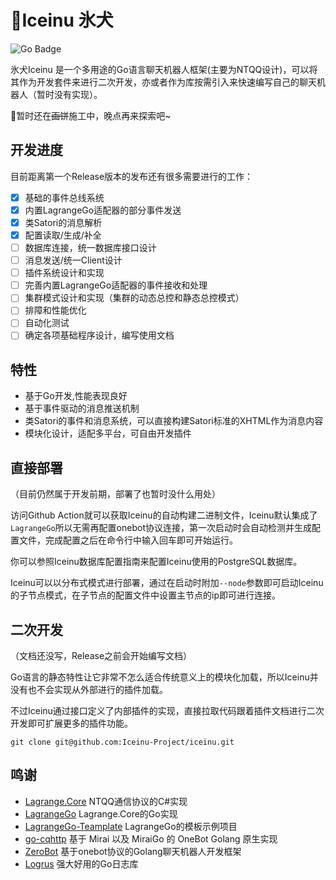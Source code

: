 # 🧊Iceinu 氷犬

![Go Badge](https://img.shields.io/badge/Go-1.22%2B-cyan?logo=go)

氷犬Iceinu 是一个多用途的Go语言聊天机器人框架(主要为NTQQ设计)，可以将其作为开发套件来进行二次开发，亦或者作为库按需引入来快速编写自己的聊天机器人（暂时没有实现）。

🚧暂时还在~~画饼~~施工中，晚点再来探索吧~

## 开发进度

目前距离第一个Release版本的发布还有很多需要进行的工作：
- [x] 基础的事件总线系统
- [x] 内置LagrangeGo适配器的部分事件发送
- [x] 类Satori的消息解析
- [x] 配置读取/生成/补全
- [ ] 数据库连接，统一数据库接口设计
- [ ] 消息发送/统一Client设计
- [ ] 插件系统设计和实现
- [ ] 完善内置LagrangeGo适配器的事件接收和处理
- [ ] 集群模式设计和实现（集群的动态总控和静态总控模式）
- [ ] 排障和性能优化
- [ ] 自动化测试
- [ ] 确定各项基础程序设计，编写使用文档

## 特性

- 基于Go开发,性能表现良好
- 基于事件驱动的消息推送机制
- 类Satori的事件和消息系统，可以直接构建Satori标准的XHTML作为消息内容
- 模块化设计，适配多平台，可自由开发插件

## 直接部署

（目前仍然属于开发前期，部署了也暂时没什么用处）

访问Github Action就可以获取Iceinu的自动构建二进制文件，Iceinu默认集成了`LagrangeGo`所以无需再配置onebot协议连接，第一次启动时会自动检测并生成配置文件，完成配置之后在命令行中输入回车即可开始运行。

你可以参照Iceinu数据库配置指南来配置Iceinu使用的PostgreSQL数据库。

Iceinu可以以分布式模式进行部署，通过在启动时附加`--node`参数即可启动Iceinu的子节点模式，在子节点的配置文件中设置主节点的ip即可进行连接。

## 二次开发

（文档还没写，Release之前会开始编写文档）

Go语言的静态特性让它非常不怎么适合传统意义上的模块化加载，所以Iceinu并没有也不会实现从外部进行的插件加载。

不过Iceinu通过接口定义了内部插件的实现，直接拉取代码跟着插件文档进行二次开发即可扩展更多的插件功能。

```shell
git clone git@github.com:Iceinu-Project/iceinu.git
```

## 鸣谢

- [Lagrange.Core](https://github.com/LagrangeDev/Lagrange.Core) NTQQ通信协议的C#实现
- [LagrangeGo](https://github.com/LagrangeDev/LagrangeGo) Lagrange.Core的Go实现
- [LagrangeGo-Teamplate](https://github.com/ExquisiteCore/LagrangeGo-Template) LagrangeGo的模板示例项目
- [go-cqhttp](https://github.com/Mrs4s/go-cqhttp) 基于 Mirai 以及 MiraiGo 的 OneBot Golang 原生实现
- [ZeroBot](https://github.com/wdvxdr1123/ZeroBot) 基于onebot协议的Golang聊天机器人开发框架
- [Logrus](https://github.com/sirupsen/logrus) 强大好用的Go日志库